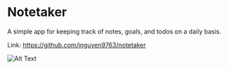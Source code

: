 # Notetaker

A simple app for keeping track of notes, goals, and todos on a daily basis.

Link: https://github.com/jnguyen9763/notetaker

![Alt Text](https://github.com/jnguyen9763/dashboard/blob/master/src/assets/demo.jpg)
